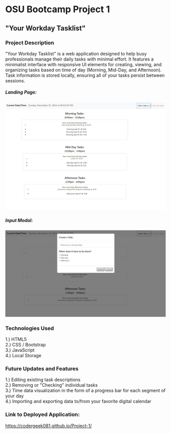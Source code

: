 # OSU Bootcamp Project 1

## "Your Workday Tasklist"

### Project Description

"Your Workday Tasklist" is a web application designed to help busy professionals manage their daily tasks with minimal effort. It features a minimalist interface with responsive UI elements for creating, viewing, and organizing tasks based on time of day (Morning, Mid-Day, and Afternoon). Task information is stored locally, ensuring all of your tasks persist between sessions.

##### Landing Page:
![screenshot of the landing page](<assets/images/landingPageTasksAdded - Fullscreen.jpg>)
##### Input Modal:
![screenshot of the data input modal](<assets/images/modal - Fullscreen.jpg>)

### Technologies Used

1.) HTML5\
2.) CSS / Bootstrap\
3.) JavaScript\
4.) Local Storage

### Future Updates and Features

1.) Editing existing task descriptions\
2.) Removing or "Checking" individual tasks\
3.) Time data visualization in the form of a progress bar for each segment of your day\
4.) Importing and exporting data to/from your favorite digital calendar

### Link to Deployed Application:

https://codergeek081.github.io/Project-1/